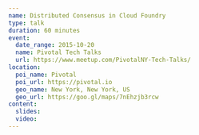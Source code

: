 ```yaml
---
name: Distributed Consensus in Cloud Foundry
type: talk
duration: 60 minutes
event:
  date_range: 2015-10-20
  name: Pivotal Tech Talks
  url: https://www.meetup.com/PivotalNY-Tech-Talks/
location:
  poi_name: Pivotal
  poi_url: https://pivotal.io
  geo_name: New York, New York, US
  geo_url: https://goo.gl/maps/7nEhzjb3rcw
content:
  slides:
  video:
---
```

